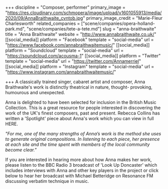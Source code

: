 +++
discipline = "Composer, performer"
primary_image = "https://res.cloudinary.com/schmopera/image/upload/v1601055913/media/2020/09/AnnaBraithwaite_cvntob.jpg"
primary_image_credit = "Marie-Fleur Charlesworth"
related_companies = ["scene/companies/opera-holland-park.md", "scene/companies/tete-a-tete.md"]
slug = "anna-braithwaite"
title = "Anna Braithwaite"
website = "http://www.annabraithwaite.co.uk/"
[[social_media]]
platform = "Facebook"
template = "social-media"
url = "https://www.facebook.com/annabraithwaitemusic/"
[[social_media]]
platform = "Soundcloud"
template = "social-media"
url = "https://soundcloud.com/acousma-1"
[[social_media]]
platform = "Twitter"
template = "social-media"
url = "https://twitter.com/Annamerriel"
[[social_media]]
platform = "Instagram"
template = "social-media"
url = "https://www.instagram.com/annabraithwaitemusic/"

+++
A classically trained singer, cabaret artist and composer, Anna Braithwaite's work is distinctly theatrical in nature, thought- provoking, humourous and unexpected.

Anna is delighted to have been selected for inclusion in the British Music Collection. This is a great resource for people interested in discovering the work of the UK's finest composers, past and present. Rebecca Collins has written a 'Spotlight' piece about Anna's work which you can view in full HERE.

_"For me, one of the many strengths of Anna’s work is the method she uses to generate original compositions. In listening to each piece, her presence at each site and the time spent with members of the local community become clear."_

If you are interested in hearing more about how Anna makes her work, please listen to the BBC Radio 3 broadcast of 'Look Up Doncaster' which includes interviews with Anna and other key players in the project or click below to hear her broadcast with Michael Betteridge on Resonance FM discussing verbatim technique in music.
